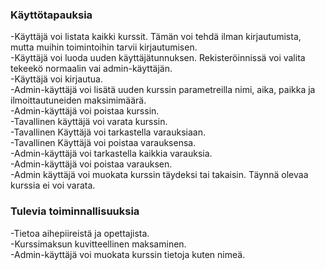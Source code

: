 ### Käyttötapauksia
-Käyttäjä voi listata kaikki kurssit. Tämän voi tehdä ilman kirjautumista, mutta muihin toimintoihin tarvii kirjautumisen.   
-Käyttäjä voi luoda uuden käyttäjätunnuksen. Rekisteröinnissä voi valita tekeekö normaalin vai admin-käyttäjän.  
-Käyttäjä voi kirjautua.  
-Admin-käyttäjä voi lisätä uuden kurssin parametreilla nimi, aika, paikka ja ilmoittautuneiden maksimimäärä.  
-Admin-käyttäjä voi poistaa kurssin.  
-Tavallinen käyttäjä voi varata kurssin.    
-Tavallinen Käyttäjä voi tarkastella varauksiaan.  
-Tavallinen Käyttäjä voi poistaa varauksensa.  
-Admin-käyttäjä voi tarkastella kaikkia varauksia.  
-Admin-käyttäjä voi poistaa varauksen.  
-Admin käyttäjä voi muokata kurssin täydeksi tai takaisin. Täynnä olevaa kurssia ei voi varata.  

### Tulevia toiminnallisuuksia 
-Tietoa aihepiireistä ja opettajista.  
-Kurssimaksun kuvitteellinen maksaminen.   
-Admin-käyttäjä voi muokata kurssin tietoja kuten nimeä.  


